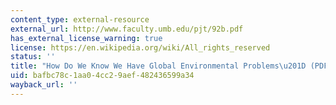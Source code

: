 ```yaml
---
content_type: external-resource
external_url: http://www.faculty.umb.edu/pjt/92b.pdf
has_external_license_warning: true
license: https://en.wikipedia.org/wiki/All_rights_reserved
status: ''
title: "How Do We Know We Have Global Environmental Problems\u201D (PDF)"
uid: bafbc78c-1aa0-4cc2-9aef-482436599a34
wayback_url: ''
---
```

